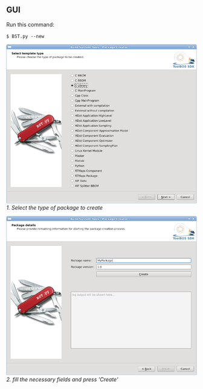 ##  GUI

Run this command:

    $ BST.py --new

![](PackageCreatorGUI-1.png)
*1. Select the type of package to create*

![](PackageCreatorGUI-2.png)
*2. fill the necessary fields and press 'Create'*